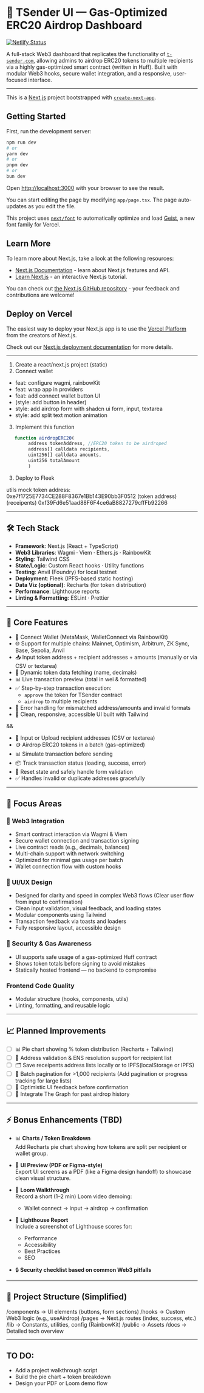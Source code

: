 # 🚀 TSender UI — Gas-Optimized ERC20 Airdrop Dashboard

[![Netlify Status](https://api.netlify.com/api/v1/badges/e057407b-7c49-45fe-9c0e-cd9eba70924d/deploy-status)](https://app.netlify.com/projects/token-airdrop-sender-202506/deploys)

A full-stack Web3 dashboard that replicates the functionality of [`t-sender.com`](https://t-sender.com), allowing admins to airdrop ERC20 tokens to multiple recipients via a highly gas-optimized smart contract (written in Huff). Built with modular Web3 hooks, secure wallet integration, and a responsive, user-focused interface.

---

This is a [Next.js](https://nextjs.org) project bootstrapped with [`create-next-app`](https://nextjs.org/docs/app/api-reference/cli/create-next-app).

## Getting Started

First, run the development server:

```bash
npm run dev
# or
yarn dev
# or
pnpm dev
# or
bun dev
```

Open [http://localhost:3000](http://localhost:3000) with your browser to see the result.

You can start editing the page by modifying `app/page.tsx`. The page auto-updates as you edit the file.

This project uses [`next/font`](https://nextjs.org/docs/app/building-your-application/optimizing/fonts) to automatically optimize and load [Geist](https://vercel.com/font), a new font family for Vercel.

## Learn More

To learn more about Next.js, take a look at the following resources:

- [Next.js Documentation](https://nextjs.org/docs) - learn about Next.js features and API.
- [Learn Next.js](https://nextjs.org/learn) - an interactive Next.js tutorial.

You can check out [the Next.js GitHub repository](https://github.com/vercel/next.js) - your feedback and contributions are welcome!

## Deploy on Vercel

The easiest way to deploy your Next.js app is to use the [Vercel Platform](https://vercel.com/new?utm_medium=default-template&filter=next.js&utm_source=create-next-app&utm_campaign=create-next-app-readme) from the creators of Next.js.

Check out our [Next.js deployment documentation](https://nextjs.org/docs/app/building-your-application/deploying) for more details.

---

1. Create a react/next.js project (static)
2. Connect wallet

- feat: configure wagmi, rainbowKit
- feat: wrap app in providers
- feat: add connect wallet button UI
- (style: add button in header)
- style: add airdrop form with shadcn ui form, input, textarea
- style: add split text motion animation

3. Implement this function

```javascript
   function airdropERC20(
        address tokenAddress, //ERC20 token to be airdroped
        address[] calldata recipients,
        uint256[] calldata amounts,
        uint256 totalAmount
        )
```

3. Deploy to Fleek

utils
mock token address: 0xe7f1725E7734CE288F8367e1Bb143E90bb3F0512 (token address)
(receipents) 0xf39Fd6e51aad88F6F4ce6aB8827279cffFb92266

---

## 🛠 Tech Stack

- **Framework**: Next.js (React + TypeScript)
- **Web3 Libraries**: Wagmi · Viem · Ethers.js · RainbowKit
- **Styling**: Tailwind CSS
- **State/Logic**: Custom React hooks · Utility functions
- **Testing**: Anvil (Foundry) for local testnet
- **Deployment**: Fleek (IPFS-based static hosting)
- **Data Viz (optional)**: Recharts (for token distribution)
- **Performance**: Lighthouse reports
- **Linting & Formatting**: ESLint · Prettier

---

## 🔑 Core Features

- 🔐 Connect Wallet (MetaMask, WalletConnect via RainbowKit)
- 🌐 Support for multiple chains: Mainnet, Optimism, Arbitrum, ZK Sync, Base, Sepolia, Anvil
- 📥 Input token address + recipient addresses + amounts (manually or via CSV or textarea)
- 🔎 Dynamic token data fetching (name, decimals)
- 📊 Live transaction preview (total in wei & formatted)
- ✅ Step-by-step transaction execution:
  - `approve` the token for TSender contract
  - `airdrop` to multiple recipients
- 🚨 Error handling for mismatched address/amounts and invalid formats
- 🧹 Clean, responsive, accessible UI built with Tailwind

&&

- 🧾 Input or Upload recipient addresses (CSV or textarea)
- 🪙 Airdrop ERC20 tokens in a batch (gas-optimized)
- 📊 Simulate transaction before sending
- 📦 Track transaction status (loading, success, error)
- 🔁 Reset state and safely handle form validation
- ✅ Handles invalid or duplicate addresses gracefully

---

## 🎯 Focus Areas

### 🧠 Web3 Integration

- Smart contract interaction via Wagmi & Viem
- Secure wallet connection and transaction signing
- Live contract reads (e.g., decimals, balances)
- Multi-chain support with network switching
- Optimized for minimal gas usage per batch
- Wallet connection flow with custom hooks

### 🎨 UI/UX Design

- Designed for clarity and speed in complex Web3 flows (Clear user flow from input to confirmation)
- Clean input validation, visual feedback, and loading states
- Modular components using Tailwind
- Transaction feedback via toasts and loaders
- Fully responsive layout, accessible design

### 🔐 Security & Gas Awareness

- UI supports safe usage of a gas-optimized Huff contract
- Shows token totals before signing to avoid mistakes
- Statically hosted frontend — no backend to compromise

### Frontend Code Quality

- Modular structure (hooks, components, utils)
- Linting, formatting, and reusable logic

---

## 📈 Planned Improvements

- [ ] 📊 Pie chart showing % token distribution (Recharts + Tailwind)
- [ ] 🧠 Address validation & ENS resolution support for recipient list
- [ ] 🗂 Save receipents address lists locally or to IPFS(localStorage or IPFS)
- [ ] 🔁 Batch pagination for >1,000 recipients (Add pagination or progress tracking for large lists)
- [ ] 🔎 Optimistic UI feedback before confirmation
- [ ] 🧠 Integrate The Graph for past airdrop history

---

## ⚡ Bonus Enhancements (TBD)

- 📊 **Charts / Token Breakdown**  
  Add Recharts pie chart showing how tokens are split per recipient or wallet group.

- 🎨 **UI Preview (PDF or Figma-style)**  
  Export UI screens as a PDF (like a Figma design handoff) to showcase clean visual structure.

- 🎥 **Loom Walkthrough**  
  Record a short (1–2 min) Loom video demoing:
  - Wallet connect → input → airdrop → confirmation

- 🚦 **Lighthouse Report**  
  Include a screenshot of Lighthouse scores for:
  - Performance
  - Accessibility
  - Best Practices
  - SEO

- 🔒 **Security checklist based on common Web3 pitfalls**

---

## 📂 Project Structure (Simplified)

/components → UI elements (buttons, form sections)
/hooks → Custom Web3 logic (e.g., useAirdrop)
/pages → Next.js routes (index, success, etc.)
/lib → Constants, utilities, config (RainbowKit)
/public → Assets
/docs → Detailed tech overview

---

## TO DO:

- Add a project walkthrough script
- Build the pie chart + token breakdown
- Design your PDF or Loom demo flow
